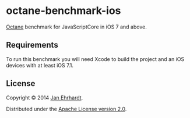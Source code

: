 octane-benchmark-ios
====================

[Octane](https://developers.google.com/octane/) benchmark for
JavaScriptCore in iOS 7 and above.

Requirements
------------

To run this benchmark you will need Xcode to build the project and an
iOS devices with at least iOS 7.1.

License
-------

Copyright © 2014 [Jan Ehrhardt](http://derjan.io).

Distributed under the
[Apache License version 2.0](http://www.apache.org/licenses/LICENSE-2.0).
